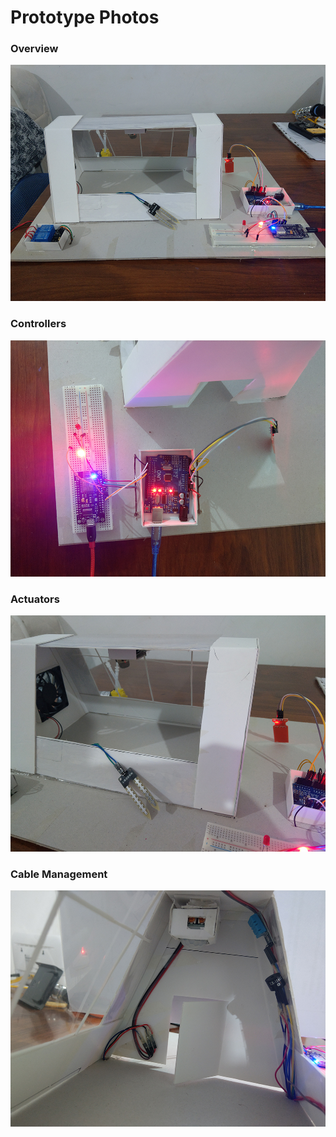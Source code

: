 # Prototype Photos

### **Overview**

![](https://raw.githubusercontent.com/mhdb96/Chernozem/master/UI%20Tutorial/image101.jpg)

### **Controllers**

![](https://raw.githubusercontent.com/mhdb96/Chernozem/master/UI%20Tutorial/image103.jpg)

### **Actuators**

![](https://raw.githubusercontent.com/mhdb96/Chernozem/master/UI%20Tutorial/image105.jpg)

### **Cable Management**

![](https://raw.githubusercontent.com/mhdb96/Chernozem/master/UI%20Tutorial/image107.jpg)

